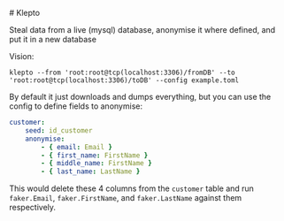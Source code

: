 # Klepto

Steal data from a live (mysql) database, anonymise it where defined, and put it in a new database

Vision:

`klepto --from 'root:root@tcp(localhost:3306)/fromDB' --to 'root:root@tcp(localhost:3306)/toDB' --config example.toml`

By default it just downloads and dumps everything, but you can use the config to define fields to anonymise:

```yml
customer:
    seed: id_customer
    anonymise:
        - { email: Email }
        - { first_name: FirstName }
        - { middle_name: FirstName }
        - { last_name: LastName }
```

This would delete these 4 columns from the `customer` table and run `faker.Email`, `faker.FirstName`, and `faker.LastName` against them respectively.
